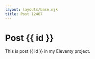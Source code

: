 ```yaml
---
layout: layouts/base.njk
title: Post 12467
---
```


# Post {{ id }}

This is post {{ id }} in my Eleventy project.
